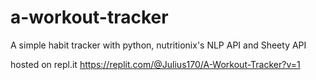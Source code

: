 # a-workout-tracker
A simple habit tracker with python, nutritionix's  NLP API and Sheety API  

hosted on repl.it
https://replit.com/@Julius170/A-Workout-Tracker?v=1
